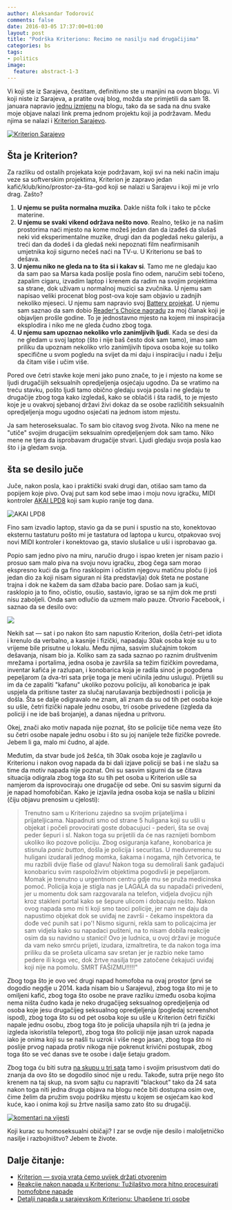 ```yaml
---
author: Aleksandar Todorović
comments: false
date: 2016-03-05 17:37:00+01:00
layout: post
title: "Podrška Kriterionu: Recimo ne nasilju nad drugačijima"
categories: bs
tags:
- politics
image:
  feature: abstract-1-3
---
```


Vi koji ste iz Sarajeva, čestitam, definitivno ste u manjini na ovom blogu. Vi koji niste iz Sarajeva, a pratite ovaj blog, možda ste primjetili da sam 18. januara napravio [jednu izmjenu]({{site.url}}/en/replace-ads-with-relevant-content/) na blogu, tako da se sada na dnu svake moje objave nalazi link prema jednom projektu koji ja podržavam. Medu njima se nalazi i [Kriterion Sarajevo](http://kriterion.ba/).

[![Kriterion Sarajevo]({{site.url}}/images/relevant-bhs/kriterion.png)](http://kriterion.ba)

## Šta je Kriterion?

Za razliku od ostalih projekata koje podržavam, koji svi na neki način imaju veze sa softverskim projektima, Kriterion je zapravo jedan kafić/klub/kino/prostor-za-šta-god koji se nalazi u Sarajevu i koji mi je vrlo drag. Zašto?

1. **U njemu se pušta normalna muzika**. Dakle ništa folk i tako te pčcke materine.
2. **U njemu se svaki vikend održava nešto novo**. Realno, teško je na našim prostorima naći mjesto na kome možeš jedan dan da izađeš da slušaš neki vid eksperimentalne muzike, drugi dan da pogledaš neku galeriju, a treći dan da dodeš i da gledaš neki nepoznati film neafirmisanih umjetnika koji sigurno nećeš naći na TV-u. U Kriterionu se baš to dešava.
3. **U njemu niko ne gleda na to šta si i kakav si**. Tamo me ne gledaju kao da sam pao sa Marsa kada poslije posla fino odem, naručim sebi točeno, zapalim cigaru, izvadim laptop i krenem da radim na svojim projektima sa strane, dok uživam u normalnoj muzici sa zvučnika. U njemu sam napisao veliki procenat blog post-ova koje sam objavio u zadnjih nekoliko mjeseci. U njemu sam napravio svoj [Battery projekat](https://r3bl.me/battery/). U njemu sam saznao da sam dobio [Reader's Choice nagradu](https://opensource.com/community/16/2/winners-2016-community-awards) za moj članak koji je objavljen prošle godine. To je jednostavno mjesto na kojem mi inspiracija eksplodira i niko me ne gleda čudno zbog toga.
4. **U njemu sam upoznao nekoliko vrlo zanimljivih ljudi**. Kada se desi da ne gledam u svoj laptop (što i nije baš često dok sam tamo), imao sam priliku da upoznam nekoliko vrlo zanimljivih tipova osoba koje su toliko specifične u svom pogledu na svijet da mi daju i inspiraciju i nadu i želju da čitam više i učim više.

Pored ove četri stavke koje meni jako puno znače, to je i mjesto na kome se ljudi drugačijih seksualnih opredjeljenja osjećaju ugodno. Da se vratimo na treću stavku, pošto ljudi tamo obično gledaju svoja posla i ne gledaju te drugačije zbog toga kako izgledaš, kako se oblačiš i šta radiš, to je mjesto koje je u ovakvoj sjebanoj državi živi dokaz da se osobe različitih seksualnih opredjeljenja mogu ugodno osjećati na jednom istom mjestu.

Ja sam heteroseksualac. To sam bio citavog svog života. Niko na mene ne "utiče" svojim drugacijim seksualnim opredjeljenjem dok sam tamo. Niko mene ne tjera da isprobavam drugačije stvari. Ljudi gledaju svoja posla kao što i ja gledam svoja.

## šta se desilo juče

Juče, nakon posla, kao i praktički svaki drugi dan, otišao sam tamo da popijem koje pivo. Ovaj put sam kod sebe imao i moju novu igračku, MIDI kontroler [AKAI LPD8](http://www.akaipro.com/product/lpd8) koji sam kupio ranije tog dana.

![AKAI LPD8](http://cdn.rekkerd.org/wp-content/uploads/2011/09/akai_lpd8.jpg)

Fino sam izvadio laptop, stavio ga da se puni i spustio na sto, konektovao eksternu tastaturu pošto mi je tastatura od laptopa u kurcu, otpakovao svoj novi MIDI kontroler i konektovao ga, stavio slušalice u uši i isprobavao ga.

Popio sam jedno pivo na miru, naručio drugo i ispao kreten jer nisam pazio i prosuo sam malo piva na svoju novu igračku, zbog čega sam morao ekspresno kući da ga fino rasklopim i očistim njegovu matičnu ploču (i još jedan dio za koji nisam siguran ni šta predstavlja) dok šteta ne postane trajna i dok ne kažem da sam džaba bacio pare. Došao sam ja kući, rasklopio ja to fino, očistio, osušio, sastavio, igrao se sa njim dok me prsti nisu zaboljeli. Onda sam odlučio da uzmem malo pauze. Otvorio Facebook, i saznao da se desilo ovo:

[![](http://i.imgur.com/VHTzcG1.png)](http://radiosarajevo.ba/novost/218407/sarajevo-pokusaj-napada-na-goste-u-kinu-kriterion)

Nekih sat — sat i po nakon što sam napustio Kriterion, došla četri-pet idiota i krenulo da verbalno, a kasnije i fizički, napadaju 30ak osoba koje su u to vrijeme bile prisutne u lokalu. Među njima, sasvim slučajnim tokom dešavanja, nisam bio ja. Koliko sam za sada saznao po raznim društvenim mrežama i portalima, jedna osoba je završila sa težim fizičkim povredama, inventar kafića je razlupan, i konobarica koja je radila sinoć je pogođena pepeljarom (a dva-tri sata prije toga je meni učinila jednu uslugu). Prijetili su im da će zapaliti "kafanu" ukoliko pozovu policiju, ali konobarica je ipak uspjela da pritisne taster za slučaj narušavanja bezbijednosti i policija je došla. Šta se dalje odigravalo ne znam, ali znam da su od tih pet osoba koje su ušle, četri fizički napale jednu osobu, tri osobe privedene (izgleda da policiji i ne ide baš brojanje), a danas nijedna u pritvoru.

Okej, znači ako motiv napada nije poznat, što se policije tiče nema veze što su četri osobe napale jednu osobu i što su joj nanijele teže fizičke povrede. Jebem li ga, malo mi čudno, al ajde.

Međutim, da stvar bude još žešća, tih 30ak osoba koje je zaglavilo u Kriterionu i nakon ovog napada da bi dali izjave policiji se baš i ne slažu sa time da motiv napada nije poznat. Oni su sasvim sigurni da se čitava situacija odigrala zbog toga što su tih pet osoba u Kriterion ušle sa namjerom da isprovociraju one drugačije od sebe. Oni su sasvim sigurni da je napad homofobičan. Kako je izjavila jedna osoba koja se našla u blizini (čiju objavu prenosim u cjelosti):

> Trenutno sam u Kriterionu zajedno sa svojim prijateljima i prijateljicama. Napadnuti smo od strane 5 huligana koji su ušli u objekat i počeli provocirati goste dobacujuci - pederi, šta se ovaj peder šepuri i sl. Nakon toga su prijetili da će nas raznijeti bombom ukoliko iko pozove policiju. Zbog osiguranja kafane, konobarica je stisnula _panic button_, došla je policija i securitas. U meduvremenu su huligani izudarali jednog momka, šakama i nogama, njih četvorica, te mu razbili dvije flaše od glavu! Nakon toga su demolirali šank gađajući konobaricu svim raspoloživim objektima pogodivši je pepeljarom. Momak je trenutno u urgentnom centru gdje mu se pruža medicinska pomoć. Policija koja je stigla nas je LAGALA da su napadači privedeni, jer u momentu dok sam razgovarala na telefon, vidjela dvojicu njih kroz stakleni portal kako se šepure ulicom i dobacuju nešto. Nakon ovog napada smo mi ti koji smo taoci policije, jer nam ne daju da napustimo objekat dok se uviđaj ne završi - čekamo inspektora da dođe već punih sat i po'! Nismo sigurni, rekla sam to policajcima jer sam vidjela kako su napadaci pušteni, na to nisam dobila reakcije osim da su navidno u stanici! Ovo je ludnica, u ovoj državi je moguće da vam neko smrću prijeti, izudara, izmaltretira, te da nakon toga ima priliku da se prošeta ulicama sav sretan jer je razbio neke tamo pedere ili koga vec, dok žrtve nasilja trpe zatočene čekajući uviđaj koji nije na pomolu. SMRT FAŠIZMU!!!!!"

Zbog toga što je ovo već drugi napad homofoba na ovaj prostor (prvi se dogodio negdje u 2014. kada nisam bio u Sarajevu), zbog toga što mi je to omiljeni kafić, zbog toga što osobe ne prave razliku između osoba kojima nema ništa čudno kada je neko drugačijeg seksualnog opredjeljenja od osoba koje jesu drugačijeg seksualnog opredjeljenja (pogledaj screenshot ispod), zbog toga što su od pet osoba koje su ušle u Kriterion četri fizički napale jednu osobu, zbog toga što je policija uhapsila njih tri (a jedna je izgleda iskoristila teleport), zbog toga što policiji nije jasan uzrok napada iako je onima koji su se našli tu uzrok i više nego jasan, zbog toga što ni poslije prvog napada protiv nikoga nije pokrenut krivični postupak, zbog toga što se već danas sve te osobe i dalje šetaju gradom.

Zbog toga ću biti sutra [na skupu u tri sata](https://www.facebook.com/events/457714864414368/) tamo i svojim prisustvom dati do znanja da ovo što se dogodilo sinoć nije u redu. Takođe, sutra prije nego što krenem na taj skup, na svom sajtu cu napraviti "blackout" tako da 24 sata nakon toga niti jedna druga objava na blogu neće biti dostupna osim ove, čime želim da pružim svoju podršku mjestu u kojem se osjećam kao kod kuće, kao i onima koji su žrtve nasilja samo zato što su drugačiji.

[![komentari na vijesti](http://i.imgur.com/KL3B2Ez.png)](http://i.imgur.com/KL3B2Ez.png)

Koji kurac su homoseksualni običaji? I zar se ovdje nije desilo i maloljetničko nasilje i razbojništvo? Jebem te živote.

## Dalje čitanje:

* [Kriterion — svoja vrata ćemo uvijek držati otvorenim](http://kriterion.ba/novost/9856/kriterion-svoja-vrata-cemo-uvijek-drzati-otvorenim)
* [Reakcije nakon napada u Kriterionu: Tužilaštvo mora hitno procesuirati homofobne napade](http://www.radiosarajevo.ba/novost/218444)
* [Detalji napada u sarajevskom Kriterionu: Uhapšene tri osobe](http://radiosarajevo.ba/novost/218416/detalji-napada-u-sarajevskom-kriterionu-uhapsene-tri-osobe)
